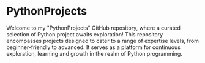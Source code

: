 # PythonProjects
Welcome to my "PythonProjects" GitHub repository, where a curated selection of Python project awaits exploration! This repository encompasses projects designed to cater to a range of expertise levels, from beginner-friendly to advanced. It serves as a platform for continuous exploration, learning and growth in the realm of Python programming.
